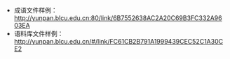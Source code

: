 - 成语文件样例：http://yunpan.blcu.edu.cn:80/link/6B7552638AC2A20C69B3FC332A9603EA
- 语料库文件样例：http://yunpan.blcu.edu.cn/#/link/FC61CB2B791A1999439CEC52C1A30CE2
